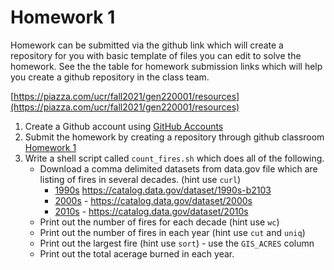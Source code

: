 # Homework 1

Homework can be submitted via the github link which will create a repository for you with basic template of files you can edit to solve the homework. See the the table for homework submission links which will help you create a github repository in the class team.

[https://piazza.com/ucr/fall2021/gen220001/resources](https://piazza.com/ucr/fall2021/gen220001/resources)

1. Create a Github account using [GitHub Accounts](https://github.com)
2. Submit the homework by creating a repository through github classroom [Homework 1](https://classroom.github.com/a/ePEVSi3q)
3. Write a shell script called `count_fires.sh` which does all of the following.
   * Download a comma delimited datasets from data.gov file which are listing of fires in several decades. (hint use `curl`)
     * [1990s](https://gis.data.cnra.ca.gov/datasets/653647b20bc74480b335e31d6d81a52f_4.csv) https://catalog.data.gov/dataset/1990s-b2103
     * [2000s](https://gis.data.cnra.ca.gov/datasets/653647b20bc74480b335e31d6d81a52f_12.csv) - https://catalog.data.gov/dataset/2000s
     * [2010s](https://gis.data.cnra.ca.gov/datasets/653647b20bc74480b335e31d6d81a52f_11.csv) - https://catalog.data.gov/dataset/2010s
   * Print out the number of fires for each decade (hint use `wc`)
   * Print out the number of fires in each year (hint use `cut` and `uniq`)
   * Print out the largest fire (hint use `sort`) - use the `GIS_ACRES` column
   * Print out the total acerage burned in each year.
